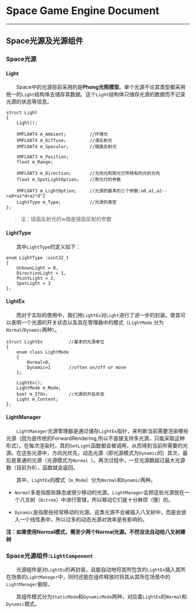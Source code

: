 ﻿# Space Game Engine Document
---
## Space光源及光源组件

### Space光源

#### Light
&emsp;&emsp;Space中的光源目前采用的是**Phong光照模型**。单个光源不论其类型都采用统一的`Light`结构体去储存其数据。这个`Light`结构体只储存光源的数据而不记录光源的状态等信息。

```
struct Light
{
	Light();

	XMFLOAT4 m_Ambient;			//环境光
	XMFLOAT4 m_Diffuse;			//漫反射光
	XMFLOAT4 m_Specular;		//镜面反射光

	XMFLOAT3 m_Position;
	float m_Range;

	XMFLOAT3 m_Direction;		//方向光和聚光灯所特有的光的方向
	float m_SpotLightOption;	//聚光灯的参数

	XMFLOAT3 m_LightOption;		//光源的基本的三个参数:a0,a1,a2-->a0+a1*d+a2*d^2
	LightType m_Type;			//光源的类型
};
```
> 注：镜面反射光的w值是镜面反射的参数

#### LightType
&emsp;&emsp;其中`LightType`的定义如下：
```
enum LightType :uint32_t
{
	UnkownLight = 0,
	DirectionLight = 1,
	PointLight = 2,
	SpotLight = 3
};
```

#### LightEx
&emsp;&emsp;而对于实际的使用中，我们用`LightEx`对`Light`进行了进一步的封装。使其可以表明一个光源的开关状态以及其在管理器中的模式（`LightMode` 分为`Normal`/`Dynamic`两种）。

```
struct LightEx			//基本的光源单位
{
	enum class LightMode
	{
		Normal=0,
		Dynamic=1		//often on/off or move
	};

	LightEx();
	LightMode m_Mode;
	bool m_IfOn;		//光源的开启状态
	Light m_Content;
};
```

#### LightManager
&emsp;&emsp;`LightManager`光源管理器是通过储存`LightEx`指针，来判断当前需要渲染哪些光源（因为是传统的ForwardRendering,所以不直接支持多光源，只能采取这种形式）。在每次渲染时，其的`GetLight`函数都会被调用，从而得到当前所需要的光源。在这些光源中，方向光优先，动态光源（即光源模式为`Dynamic`的）其次，最后是普通的光源（光源模式为`Normal
`）。再次过程中，一旦光源数超过最大光源数（目前为8），函数就会返回。

&emsp;&emsp;其中，`LightEx`的模式（`m_Mode`）分为`Normal`和`Dynamic`两种。

* `Normal`多是指那些静态或很少移动的光源。`LightManager`会把这些光源放在一个八叉树（`Octree`）中进行管理，所以移动它们是十分麻烦（慢）的。

*  `Dynamic`是指那些经常移动的光源。这类光源不会被插入八叉树中，而是会放入一个线性表中，所以过多的动态光源对效率是有影响的。

**注：如果使用Normal模式，需至少两个Normal光源。不然没法自动给八叉树建树**

### Space光源组件:`LightComponent`

&emsp;&emsp;光源组件是对`LightEx`的再封装，且能自动地将其所包含的`LightEx`插入其所在场景的`LightManager`中，同时还能在组件释放时将其从其所在场景中的`LightManager`删除。

&emsp;&emsp;其组件模式分为`StaticMode`和`DynamicMode`两种，对应着`LightEx`的`Normal`和`Dynamic`模式。
